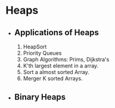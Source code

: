# Heaps
- ## Applications of Heaps
  1. HeapSort
  2. Priority Queues
  3. Graph Algorithms: Prims, Dijkstra's
  4. K'th largest element in a array.
  5. Sort a almost sorted Array.
  6. Merger K sorted Arrays.
  

- ## Binary Heaps